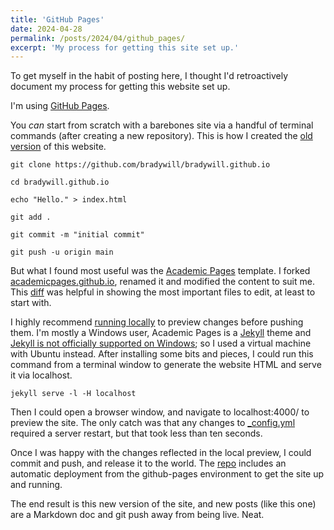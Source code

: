 ```yaml
---
title: 'GitHub Pages'
date: 2024-04-28
permalink: /posts/2024/04/github_pages/
excerpt: 'My process for getting this site set up.'
---
```


To get myself in the habit of posting here, I thought I'd retroactively document my process for getting this website set up.

I'm using [GitHub Pages](https://pages.github.com/).

<!--
 GitHub pages is a free service in which websites are built and hosted from code and data stored in a GitHub repository, automatically updating when a new commit is made to the respository.
-->

You *can* start from scratch with a barebones site via a handful of terminal commands (after creating a new repository). This is how I created the [old version](/files/old.html) of this website.

```
git clone https://github.com/bradywill/bradywill.github.io

cd bradywill.github.io

echo "Hello." > index.html

git add .

git commit -m "initial commit"

git push -u origin main
```

But what I found most useful was the [Academic Pages](https://academicpages.github.io/) template. I forked [academicpages.github.io](https://github.com/academicpages/academicpages.github.io), renamed it and modified the content to suit me. This [diff](https://archive.is/3TPas) was helpful in showing the most important files to edit, at least to start with.

I highly recommend [running locally](https://github.com/academicpages/academicpages.github.io?tab=readme-ov-file#running-locally) to preview changes before pushing them. I'm mostly a Windows user, Academic Pages is a [Jekyll](https://jekyllrb.com/) theme and [Jekyll is not officially supported on Windows](https://jekyllrb.com/docs/installation/windows/); so I used a virtual machine with Ubuntu instead. After installing some bits and pieces, I could run this command from a terminal window to generate the website HTML and serve it via localhost.

```
jekyll serve -l -H localhost
```

Then I could open a browser window, and navigate to localhost:4000/ to preview the site. The only catch was that any changes to [_config.yml](https://github.com/academicpages/academicpages.github.io/blob/master/_config.yml) required a server restart, but that took less than ten seconds.

Once I was happy with the changes reflected in the local preview, I could commit and push, and release it to the world. The [repo](https://github.com/bradywill/bradywill.github.io) includes an automatic deployment from the github-pages environment to get the site up and running.

The end result is this new version of the site, and new posts (like this one) are a Markdown doc and git push away from being live. Neat.

